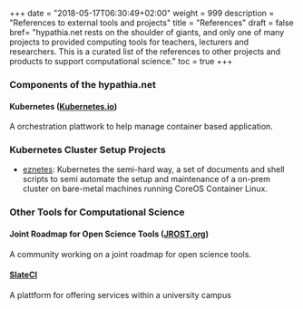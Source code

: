 +++
date = "2018-05-17T06:30:49+02:00"
weight = 999
description = "References to external tools and projects"
title = "References"
draft = false
bref= "hypathia.net rests on the shoulder of giants, and only one of many projects to provided computing tools for teachers, lecturers and researchers. This is a curated list of the references to other projects and products to support computational science."
toc = true
+++


### Components of the hypathia.net

#### Kubernetes ([Kubernetes.io](https://kubeternetes.io))

A orchestration plattwork to help manage container based application.

### Kubernetes Cluster Setup Projects

* [eznetes](https://github.com/roffe/eznetes): Kubernetes the semi-hard way, a set of documents and shell scripts to semi automate the setup and maintenance of a on-prem cluster on bare-metal machines running CoreOS Container Linux. 

### Other Tools for Computational Science

#### Joint Roadmap for Open Science Tools ([JROST.org](https://jrost.org))

A community working on a joint roadmap for open science tools.

#### [SlateCI](http://slateci.io/)

A plattform for offering services within a university campus